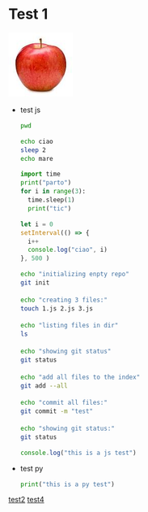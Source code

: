 # Test 1

[<img src="./img.jpg">](http://google.com.au/)

- test js

  ```sh
  pwd
  ```

  ```sh
  echo ciao
  sleep 2
  echo mare
  ```

  ```py
  import time
  print("parto")
  for i in range(3):
    time.sleep(1)
    print("tic")
  ```

  ```js
  let i = 0
  setInterval(() => {
    i++
    console.log("ciao", i)
  }, 500 )
  ```

  ```sh
  echo "initializing enpty repo"
  git init

  echo "creating 3 files:"
  touch 1.js 2.js 3.js

  echo "listing files in dir"
  ls

  echo "showing git status"
  git status

  echo "add all files to the index"
  git add --all

  echo "commit all files:"
  git commit -m "test"

  echo "showing git status:"
  git status
  ```

  ```js
  console.log("this is a js test")
  ```

- test py

  ```py
  print("this is a py test")
  ```

[test2](./test2.md)
[test4](./test4.md)
